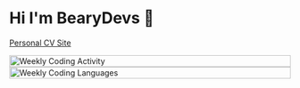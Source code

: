 # Hi I'm BearyDevs 👋

[Personal CV Site](https://bearydevs.com)

<div style="display: flex; justify-content: center;">
    <img src="https://wakatime.com/share/@3b5f442c-0f4a-4621-9df5-3641fafed13f/fbf4b16a-c12a-4d52-9af0-238cb785b5ed.svg" alt="Weekly Coding Activity" style="width: 100%;">
</div>
<div style="display: flex; justify-content: center;">
    <img src="https://wakatime.com/share/@3b5f442c-0f4a-4621-9df5-3641fafed13f/ef0d82b6-dfd8-4350-a869-173358d5c7c6.svg" alt="Weekly Coding Languages" style="width: 100%;">
</div>
